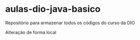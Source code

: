 # aulas-dio-java-basico
Repositório para armazenar todos os códigos do curso da DIO

Alteração de forma local
